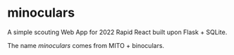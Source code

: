 # minoculars
A simple scouting Web App for 2022 Rapid React built upon Flask + SQLite.

The name *minoculars* comes from MITO + binoculars.
